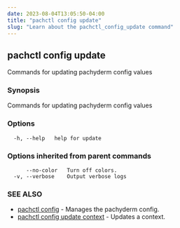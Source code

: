 ```yaml
---
date: 2023-08-04T13:05:50-04:00
title: "pachctl config update"
slug: "Learn about the pachctl_config_update command"
---
```


## pachctl config update

Commands for updating pachyderm config values

### Synopsis

Commands for updating pachyderm config values

### Options

```
  -h, --help   help for update
```

### Options inherited from parent commands

```
      --no-color   Turn off colors.
  -v, --verbose    Output verbose logs
```

### SEE ALSO

* [pachctl config](/commands/pachctl_config/)	 - Manages the pachyderm config.
* [pachctl config update context](/commands/pachctl_config_update_context/)	 - Updates a context.

